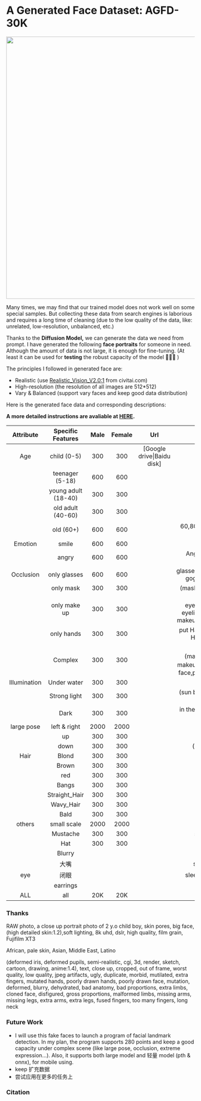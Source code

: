 # A Generated Face Dataset: AGFD-30K

<div align=center>
    <img src=https://github.com/Robin-WZQ/AGFD-30/blob/main/logo.png width="700"/>
</div>

Many times, we may find that our trained model does not work well on some special samples. But collecting these data from search engines is laborious and requires a long time of cleaning (due to the low quality of the data, like: unrelated, low-resolution, unbalanced, etc.)

Thanks to the **Diffusion Model,** we can generate the data we need from prompt. I have generated the following **face portraits** for someone in need. Although the amount of data is not large, it is enough for fine-tuning. (At least it can be used for **testing** the robust capacity of the model 🤣🤣🤣 )

The principles I followed in generated face are:

- Realistic (use [Realistic_Vision_V2.0:1]() from civitai.com)
- High-resolution (the resolution of all images are 512*512)
- Vary & Balanced (support vary faces and keep good data distribution)

Here is the generated face data and corresponding descriptions:

**A more detailed instructions are avaliable at [HERE]().**

|  Attribute   |  Specific Features  | Male | Female |            Url             |                        Special Prompt                        |
| :----------: | :-----------------: | :--: | :----: | :------------------------: | :----------------------------------------------------------: |
|     Age      |     child (0-5)     | 300  |  300   | [Google drive\|Baidu disk] |                        1 y.o., 3 y.o.                        |
|              |   teenager (5-18)   | 600  |  600   |                            |                       8 y.o., 15 y.o.                        |
|              | young adult (18-40) | 300  |  300   |                            |                       25 y.o., 35 y.o.                       |
|              |  old adult (40-60)  | 300  |  300   |                            |                       45 y.o., 55 y.o.                       |
|              |      old (60+)      | 600  |  600   |                            |               60,80,100 y.o., Grandma，Grandpa               |
|   Emotion    |        smile        | 600  |  600   |                            |                      smiling, laughing                       |
|              |        angry        | 600  |  600   |                            |               Angry, pissed-off face, yelling                |
|  Occlusion   |    only glasses     | 600  |  600   |                            |     glasses,sunglasses,swimming goggles,skiing goggles,      |
|              |      only mask      | 300  |  300   |                            |                  (masked:1.2), antigas mask                  |
|              |    only make up     | 300  |  300   |                            | highly make up, eyeshadow,heavy black eyeliner, joker, [Halloween makeup], eye looking forward |
|              |     only hands      | 300  |  300   |                            |     put Hand in front of face,put Hand in front of hair      |
|              |       Complex       | 300  |  300   |                            | glasses，(masked:1.2),Halloween makeup，put Hand in front of face,put Hand in front of hair |
| Illumination |     Under water     | 300  |  300   |                            |                         under water                          |
|              |    Strong light     | 300  |  300   |                            |              (sun behind:1.2), strong sun shine              |
|              |        Dark         | 300  |  300   |                            |       in the night, dark light, (very dark scene:1.2)        |
|  large pose  |    left & right     | 2000 |  2000  |                            |                          side view                           |
|              |         up          | 300  |  300   |                            |                       (looking up:1.3)                       |
|              |        down         | 300  |  300   |                            |                      (looking down:1.3)                      |
|     Hair     |        Blond        | 300  |  300   |                            |                          blond hair                          |
|              |        Brown        | 300  |  300   |                            |                                                              |
|              |         red         | 300  |  300   |                            |                                                              |
|              |        Bangs        | 300  |  300   |                            |                         (Bangs:1.5)                          |
|              |    Straight_Hair    | 300  |  300   |                            |                                                              |
|              |      Wavy_Hair      | 300  |  300   |                            |                                                              |
|              |        Bald         | 300  |  300   |                            |                             man                              |
|    others    |     small scale     | 2000 |  2000  |                            |                           clothes                            |
|              |      Mustache       | 300  |  300   |                            |                       sideburns,goatee                       |
|              |         Hat         | 300  |  300   |                            |                                                              |
|              |       Blurry        |      |        |                            |                                                              |
|              |        大嘴         |      |        |                            |                      screaming, cfg:15                       |
|     eye      |        闭眼         |      |        |                            |                   sleepy, (close eyes:1.2)                   |
|              |      earrings       |      |        |                            |                                                              |
|     ALL      |         all         | 20K  |  20K   |                            |                                                              |



### Thanks

RAW photo, a close up portrait photo of 2 y.o child boy, skin pores,  big face,(high detailed skin:1.2),soft lighting, 8k uhd, dslr, high quality, film grain, Fujifilm XT3

 African, pale skin, Asian, Middle East, Latino

(deformed iris, deformed pupils, semi-realistic, cgi, 3d, render, sketch, cartoon, drawing, anime:1.4), text, close up, cropped, out of frame, worst quality, low quality, jpeg artifacts, ugly, duplicate, morbid, mutilated, extra fingers, mutated hands, poorly drawn hands, poorly drawn face, mutation, deformed, blurry, dehydrated, bad anatomy, bad proportions, extra limbs, cloned face, disfigured, gross proportions, malformed limbs, missing arms, missing legs, extra arms, extra legs, fused fingers, too many fingers, long neck

### Future Work

- I will use this fake faces to launch a program of facial landmark detection. In my plan, the program supports 280 points and keep a good capacity under complex scene (like large pose, occlusion, extreme expression…). Also, it supports both large model and 轻量 model (pth & onnx), for mobile using.
- keep 扩充数据
- 尝试应用在更多的任务上

### Citation

